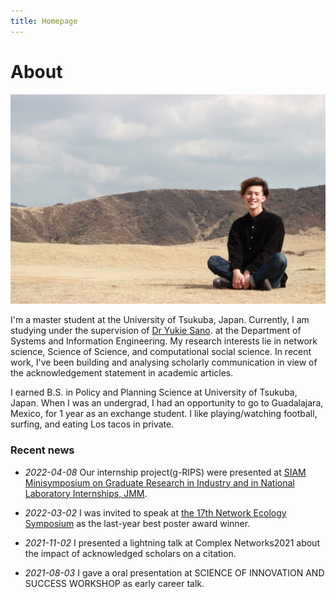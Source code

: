 ```yaml
---
title: Homepage
---
```


# About

<!-- ![Heal01.jpg](Heal01.jpg) -->
<img src="me.JPG" width="700">

I'm a master student at the University of Tsukuba, Japan. Currently, I am studying under the supervision of [Dr Yukie Sano](https://sites.google.com/view/sanolabo-en/home). at the Department of Systems and Information Engineering. My research interests lie in network science, Science of Science, and computational social science. In recent work, I've been building and analysing scholarly communication in view of the acknowledgement statement in academic articles. 

I earned B.S. in Policy and Planning Science at University of Tsukuba, Japan. When I was an undergrad, I had an opportunity to go to Guadalajara, Mexico, for 1 year as an exchange student. I like playing/watching football, surfing, and eating Los tacos in private.

### Recent news
- *2022-04-08* Our internship project(g-RIPS) were presented at [SIAM Minisymposium on Graduate Research in Industry and in National Laboratory Internships, JMM](https://meetings.ams.org/math/jmm2022/meetingapp.cgi/Session/3669).

- *2022-03-02* I was invited to speak at [the 17th Network Ecology Symposium](https://sites.google.com/view/neteco-sympo17/) as the last-year best poster award winner.

- *2021-11-02* I presented a lightning talk at Complex Networks2021 about the impact of acknowledged scholars on a citation.

- *2021-08-03* I gave a oral presentation at SCIENCE OF INNOVATION AND SUCCESS WORKSHOP as early career talk.